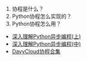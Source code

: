 1. 协程是什么？
2. Python协程怎么实现的？
3. Python协程怎么用？



- [深入理解Python异步编程(上)](https://zhuanlan.zhihu.com/p/677692783)
- [深入理解Python异步编程(中)](https://zhuanlan.zhihu.com/p/677693677)
- [DavyCloud协程合集](https://space.bilibili.com/54296062/channel/collectiondetail?sid=412818)